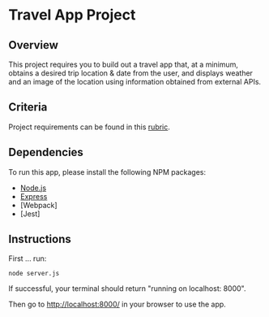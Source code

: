 # Travel App Project

## Overview
This project requires you to build out a travel app that, at a minimum, obtains a desired trip location & date from the user, and displays weather and an image of the location using information obtained from external APIs.

## Criteria

Project requirements can be found in this [rubric](https://review.udacity.com/#!/rubrics/3636/view).

## Dependencies

To run this app, please install the following NPM packages:

- [Node.js](https://nodejs.org/en/)
- [Express](https://expressjs.com/)
- [Webpack]
- [Jest]

## Instructions

First ... run:

```node server.js```

If successful, your terminal should return "running on localhost: 8000".

Then go to [http://localhost:8000/](http://localhost:8000/) in your browser to use the app.